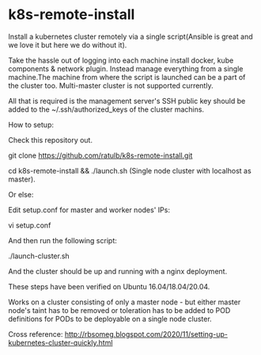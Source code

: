 # k8s-remote-install
Install a kubernetes cluster remotely via a single script(Ansible is great and we love it but here we do without it).

Take the hassle out of logging into each machine install docker, kube components & network plugin. Instead manage everything from a single machine.The machine from where the script is launched can be a part of the cluster too. Multi-master cluster is not supported currently.

All that is required is the management server's SSH public key should be added to the ~/.ssh/authorized_keys of the cluster machins.

How to setup:

Check this repository out. 

git clone https://github.com/ratulb/k8s-remote-install.git


cd k8s-remote-install && ./launch.sh (Single node cluster with localhost as master).

Or else:

Edit setup.conf for master and worker nodes' IPs:

vi setup.conf

And then run the following script:

./launch-cluster.sh

And the cluster should be up and running with a nginx deployment. 

These steps have been verified on Ubuntu 16.04/18.04/20.04.

Works on a cluster consisting of only a master node - but either master node's taint has to be removed or toleration has to be added to POD definitions for PODs to be deployable on a single node cluster. 

Cross reference: http://rbsomeg.blogspot.com/2020/11/setting-up-kubernetes-cluster-quickly.html


